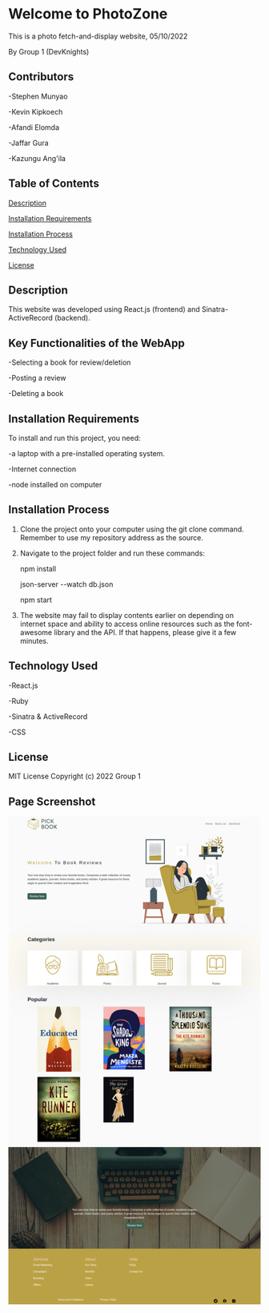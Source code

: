 # Welcome to PhotoZone
This is a photo fetch-and-display website, 05/10/2022

By Group 1 (DevKnights)

## **Contributors**
-Stephen Munyao

-Kevin Kipkoech

-Afandi Elomda

-Jaffar Gura

-Kazungu Ang'ila

## **Table of Contents**
[Description](#description)


[Installation Requirements](#installationrequirements)


[Installation Process](#installationprocess)


[Technology Used](#technologyused)


[License](#license)


## **Description**
This website was developed using React.js (frontend) and Sinatra-ActiveRecord (backend). 

## **Key Functionalities of the WebApp**
-Selecting a book for review/deletion

-Posting a review

-Deleting a book

## **Installation Requirements**
To install and run this project, you need:

-a laptop with a pre-installed operating system.

-Internet connection

-node installed on computer
## **Installation Process**
1. Clone the project onto your computer using the git clone command. Remember to use my repository address as the source. 
2. Navigate to the project folder and run these commands:

    npm install

    json-server --watch db.json

    npm start


3. The website may fail to display contents earlier on depending on internet space and ability to access online resources such as the font-awesome library and the API. If that happens, please give it a few minutes. 
## **Technology Used**
-React.js

-Ruby

-Sinatra & ActiveRecord

-CSS

## **License**
MIT License Copyright (c) 2022 Group 1

 ## **Page Screenshot**

 ![screenshot of the site](./src/images/page-app.png " page")
